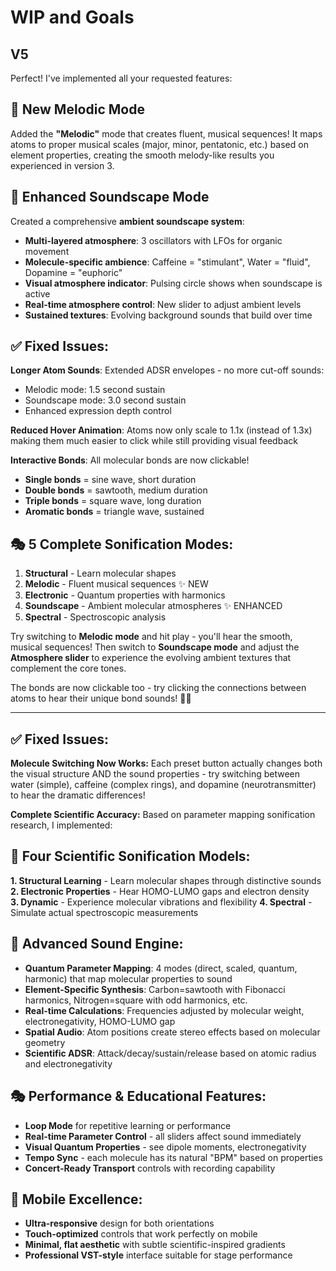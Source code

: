 # WIP and Goals
## V5

Perfect! I've implemented all your requested features:

## 🎵 **New Melodic Mode** 
Added the **"Melodic"** mode that creates fluent, musical sequences! It maps atoms to proper musical scales (major, minor, pentatonic, etc.) based on element properties, creating the smooth melody-like results you experienced in version 3.

## 🌊 **Enhanced Soundscape Mode**
Created a comprehensive **ambient soundscape system**:
- **Multi-layered atmosphere**: 3 oscillators with LFOs for organic movement
- **Molecule-specific ambience**: Caffeine = "stimulant", Water = "fluid", Dopamine = "euphoric" 
- **Visual atmosphere indicator**: Pulsing circle shows when soundscape is active
- **Real-time atmosphere control**: New slider to adjust ambient levels
- **Sustained textures**: Evolving background sounds that build over time

## ✅ **Fixed Issues:**

**Longer Atom Sounds**: Extended ADSR envelopes - no more cut-off sounds:
- Melodic mode: 1.5 second sustain
- Soundscape mode: 3.0 second sustain  
- Enhanced expression depth control

**Reduced Hover Animation**: Atoms now only scale to 1.1x (instead of 1.3x) making them much easier to click while still providing visual feedback

**Interactive Bonds**: All molecular bonds are now clickable!
- **Single bonds** = sine wave, short duration
- **Double bonds** = sawtooth, medium duration  
- **Triple bonds** = square wave, long duration
- **Aromatic bonds** = triangle wave, sustained

## 🎭 **5 Complete Sonification Modes:**

1. **Structural** - Learn molecular shapes
2. **Melodic** - Fluent musical sequences ✨ NEW
3. **Electronic** - Quantum properties with harmonics
4. **Soundscape** - Ambient molecular atmospheres ✨ ENHANCED  
5. **Spectral** - Spectroscopic analysis

Try switching to **Melodic mode** and hit play - you'll hear the smooth, musical sequences! Then switch to **Soundscape mode** and adjust the **Atmosphere slider** to experience the evolving ambient textures that complement the core tones.

The bonds are now clickable too - try clicking the connections between atoms to hear their unique bond sounds! 🔗🎵

---

## ✅ **Fixed Issues:**

**Molecule Switching Now Works:** Each preset button actually changes both the visual structure AND the sound properties - try switching between water (simple), caffeine (complex rings), and dopamine (neurotransmitter) to hear the dramatic differences!

**Complete Scientific Accuracy:** Based on parameter mapping sonification research, I implemented:

## 🔬 **Four Scientific Sonification Models:**

**1. Structural Learning** - Learn molecular shapes through distinctive sounds
**2. Electronic Properties** - Hear HOMO-LUMO gaps and electron density  
**3. Dynamic** - Experience molecular vibrations and flexibility
**4. Spectral** - Simulate actual spectroscopic measurements

## 🎵 **Advanced Sound Engine:**

- **Quantum Parameter Mapping**: 4 modes (direct, scaled, quantum, harmonic) that map molecular properties to sound
- **Element-Specific Synthesis**: Carbon=sawtooth with Fibonacci harmonics, Nitrogen=square with odd harmonics, etc.
- **Real-time Calculations**: Frequencies adjusted by molecular weight, electronegativity, HOMO-LUMO gap
- **Spatial Audio**: Atom positions create stereo effects based on molecular geometry
- **Scientific ADSR**: Attack/decay/sustain/release based on atomic radius and electronegativity

## 🎭 **Performance & Educational Features:**

- **Loop Mode** for repetitive learning or performance
- **Real-time Parameter Control** - all sliders affect sound immediately
- **Visual Quantum Properties** - see dipole moments, electronegativity
- **Tempo Sync** - each molecule has its natural "BPM" based on properties
- **Concert-Ready Transport** controls with recording capability

## 📱 **Mobile Excellence:**

- **Ultra-responsive** design for both orientations
- **Touch-optimized** controls that work perfectly on mobile
- **Minimal, flat aesthetic** with subtle scientific-inspired gradients
- **Professional VST-style** interface suitable for stage performance


